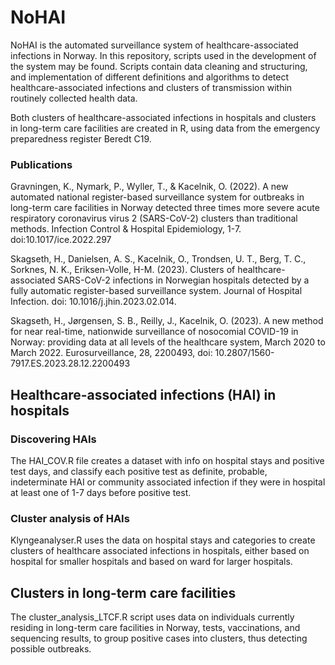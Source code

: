 # NoHAI

NoHAI is the automated surveillance system of healthcare-associated infections in Norway. In this repository, scripts used in the development of the system may be found. Scripts contain data cleaning and structuring, and implementation of different definitions and algorithms to detect healthcare-associated infections and clusters of transmission within routinely collected health data. 

Both clusters of healthcare-associated infections in hospitals and clusters in long-term care facilities are created in R, using data from the emergency preparedness register Beredt C19. 

### Publications

Gravningen, K., Nymark, P., Wyller, T., & Kacelnik, O. (2022). A new automated national register-based surveillance system for outbreaks in long-term care facilities in Norway detected three times more severe acute respiratory coronavirus virus 2 (SARS-CoV-2) clusters than traditional methods. Infection Control & Hospital Epidemiology, 1-7. doi:10.1017/ice.2022.297

Skagseth, H., Danielsen, A. S., Kacelnik, O., Trondsen, U. T., Berg, T. C., Sorknes, N. K., Eriksen-Volle, H-M. (2023). Clusters of healthcare-associated SARS-CoV-2 infections in Norwegian hospitals detected by a fully automatic register-based surveillance system. Journal of Hospital Infection. doi: 10.1016/j.jhin.2023.02.014.

Skagseth, H., Jørgensen, S. B., Reilly, J., Kacelnik, O. (2023). A new method for near real-time, nationwide surveillance of nosocomial COVID-19 in Norway: providing data at all levels of the healthcare system, March 2020 to March 2022. Eurosurveillance, 28, 2200493, doi: 10.2807/1560-7917.ES.2023.28.12.2200493


## Healthcare-associated infections (HAI) in hospitals

### Discovering HAIs

The HAI_COV.R file creates a dataset with info on hospital stays and positive test days, and classify each positive test as definite, probable, indeterminate HAI or community associated infection if they were in hospital at least one of 1-7 days before positive test.

### Cluster analysis of HAIs

Klyngeanalyser.R uses the data on hospital stays and categories to create clusters of healthcare associated infections in hospitals, either based on hospital for smaller hospitals and based on ward for larger hospitals.

## Clusters in long-term care facilities

The cluster_analysis_LTCF.R script uses data on individuals currently residing in long-term care facilities in Norway, tests, vaccinations, and sequencing results, to group positive cases into clusters, thus detecting possible outbreaks. 
